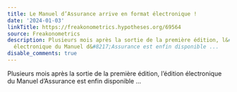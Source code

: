 ```yaml
---
title: Le Manuel d’Assurance arrive en format électronique !
date: '2024-01-03'
linkTitle: https://freakonometrics.hypotheses.org/69564
source: Freakonometrics
description: Plusieurs mois après la sortie de la première édition, l&#8217;édition
  électronique du Manuel d&#8217;Assurance est enfin disponible ...
disable_comments: true
---
```

Plusieurs mois après la sortie de la première édition, l&#8217;édition électronique du Manuel d&#8217;Assurance est enfin disponible ...